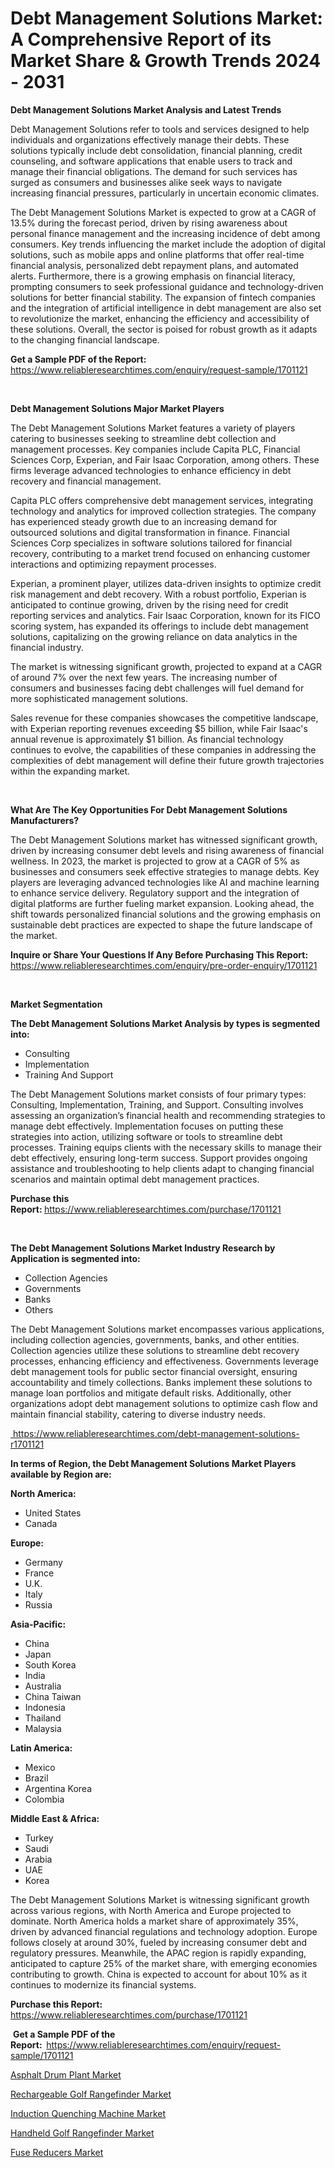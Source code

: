 <p><h1>Debt Management Solutions Market: A Comprehensive Report of its Market Share & Growth Trends 2024 - 2031</h1></p><p><strong>Debt Management Solutions Market Analysis and Latest Trends</strong></p>
<p><p>Debt Management Solutions refer to tools and services designed to help individuals and organizations effectively manage their debts. These solutions typically include debt consolidation, financial planning, credit counseling, and software applications that enable users to track and manage their financial obligations. The demand for such services has surged as consumers and businesses alike seek ways to navigate increasing financial pressures, particularly in uncertain economic climates.</p><p>The Debt Management Solutions Market is expected to grow at a CAGR of 13.5% during the forecast period, driven by rising awareness about personal finance management and the increasing incidence of debt among consumers. Key trends influencing the market include the adoption of digital solutions, such as mobile apps and online platforms that offer real-time financial analysis, personalized debt repayment plans, and automated alerts. Furthermore, there is a growing emphasis on financial literacy, prompting consumers to seek professional guidance and technology-driven solutions for better financial stability. The expansion of fintech companies and the integration of artificial intelligence in debt management are also set to revolutionize the market, enhancing the efficiency and accessibility of these solutions. Overall, the sector is poised for robust growth as it adapts to the changing financial landscape.</p></p>
<p><strong>Get a Sample PDF of the Report:&nbsp;</strong> <a href="https://www.reliableresearchtimes.com/enquiry/request-sample/1701121?utm_campaign=1775&utm_medium=2&utm_source=Github&utm_content=ia&utm_term=21102024&utm_id=debt-management-solutions">https://www.reliableresearchtimes.com/enquiry/request-sample/1701121</a></p>
<p>&nbsp;</p>
<p><strong>Debt Management Solutions Major Market Players</strong></p>
<p><p>The Debt Management Solutions Market features a variety of players catering to businesses seeking to streamline debt collection and management processes. Key companies include Capita PLC, Financial Sciences Corp, Experian, and Fair Isaac Corporation, among others. These firms leverage advanced technologies to enhance efficiency in debt recovery and financial management.</p><p>Capita PLC offers comprehensive debt management services, integrating technology and analytics for improved collection strategies. The company has experienced steady growth due to an increasing demand for outsourced solutions and digital transformation in finance. Financial Sciences Corp specializes in software solutions tailored for financial recovery, contributing to a market trend focused on enhancing customer interactions and optimizing repayment processes.</p><p>Experian, a prominent player, utilizes data-driven insights to optimize credit risk management and debt recovery. With a robust portfolio, Experian is anticipated to continue growing, driven by the rising need for credit reporting services and analytics. Fair Isaac Corporation, known for its FICO scoring system, has expanded its offerings to include debt management solutions, capitalizing on the growing reliance on data analytics in the financial industry.</p><p>The market is witnessing significant growth, projected to expand at a CAGR of around 7% over the next few years. The increasing number of consumers and businesses facing debt challenges will fuel demand for more sophisticated management solutions. </p><p>Sales revenue for these companies showcases the competitive landscape, with Experian reporting revenues exceeding $5 billion, while Fair Isaac's annual revenue is approximately $1 billion. As financial technology continues to evolve, the capabilities of these companies in addressing the complexities of debt management will define their future growth trajectories within the expanding market.</p></p>
<p>&nbsp;</p>
<p><strong>What Are The Key Opportunities For Debt Management Solutions Manufacturers?</strong></p>
<p><p>The Debt Management Solutions market has witnessed significant growth, driven by increasing consumer debt levels and rising awareness of financial wellness. In 2023, the market is projected to grow at a CAGR of 5% as businesses and consumers seek effective strategies to manage debts. Key players are leveraging advanced technologies like AI and machine learning to enhance service delivery. Regulatory support and the integration of digital platforms are further fueling market expansion. Looking ahead, the shift towards personalized financial solutions and the growing emphasis on sustainable debt practices are expected to shape the future landscape of the market.</p></p>
<p><strong>Inquire or Share Your Questions If Any Before Purchasing This Report:</strong> <a href="https://www.reliableresearchtimes.com/enquiry/pre-order-enquiry/1701121?utm_campaign=1775&utm_medium=2&utm_source=Github&utm_content=ia&utm_term=21102024&utm_id=debt-management-solutions">https://www.reliableresearchtimes.com/enquiry/pre-order-enquiry/1701121</a></p>
<p>&nbsp;</p>
<p><strong>Market Segmentation</strong></p>
<p><strong>The Debt Management Solutions Market Analysis by types is segmented into:</strong></p>
<p><ul><li>Consulting</li><li>Implementation</li><li>Training And Support</li></ul></p>
<p><p>The Debt Management Solutions market consists of four primary types: Consulting, Implementation, Training, and Support. Consulting involves assessing an organization’s financial health and recommending strategies to manage debt effectively. Implementation focuses on putting these strategies into action, utilizing software or tools to streamline debt processes. Training equips clients with the necessary skills to manage their debt effectively, ensuring long-term success. Support provides ongoing assistance and troubleshooting to help clients adapt to changing financial scenarios and maintain optimal debt management practices.</p></p>
<p><strong>Purchase this Report:&nbsp;</strong><a href="https://www.reliableresearchtimes.com/purchase/1701121?utm_campaign=1775&utm_medium=2&utm_source=Github&utm_content=ia&utm_term=21102024&utm_id=debt-management-solutions">https://www.reliableresearchtimes.com/purchase/1701121</a></p>
<p>&nbsp;</p>
<p><strong>The Debt Management Solutions Market Industry Research by Application is segmented into:</strong></p>
<p><ul><li>Collection Agencies</li><li>Governments</li><li>Banks</li><li>Others</li></ul></p>
<p><p>The Debt Management Solutions market encompasses various applications, including collection agencies, governments, banks, and other entities. Collection agencies utilize these solutions to streamline debt recovery processes, enhancing efficiency and effectiveness. Governments leverage debt management tools for public sector financial oversight, ensuring accountability and timely collections. Banks implement these solutions to manage loan portfolios and mitigate default risks. Additionally, other organizations adopt debt management solutions to optimize cash flow and maintain financial stability, catering to diverse industry needs.</p></p>
<p><a href="https://www.reliableresearchtimes.com/debt-management-solutions-r1701121?utm_campaign=1775&utm_medium=2&utm_source=Github&utm_content=ia&utm_term=21102024&utm_id=debt-management-solutions">&nbsp;https://www.reliableresearchtimes.com/debt-management-solutions-r1701121</a></p>
<p><strong>In terms of Region, the Debt Management Solutions Market Players available by Region are:</strong></p>
<p>
    <p> <strong> North America: </strong>
        <ul>
            <li>United States</li>
            <li>Canada</li>
        </ul>
        </p> 
    <p> <strong> Europe: </strong>
        <ul>
            <li>Germany</li>
            <li>France</li>
            <li>U.K.</li>
            <li>Italy</li>
            <li>Russia</li>
        </ul>
        </p> 
    <p> <strong> Asia-Pacific: </strong>
        <ul>
            <li>China</li>
            <li>Japan</li>
            <li>South Korea</li>
            <li>India</li>
            <li>Australia</li>
            <li>China Taiwan</li>
            <li>Indonesia</li>
            <li>Thailand</li>
            <li>Malaysia</li>
        </ul>
        </p> 
    <p> <strong> Latin America: </strong>
        <ul>
            <li>Mexico</li>
            <li>Brazil</li>
            <li>Argentina Korea</li>
            <li>Colombia</li>
        </ul>
        </p> 
    <p> <strong> Middle East & Africa: </strong>
        <ul>
            <li>Turkey</li>
            <li>Saudi</li>
            <li>Arabia</li>
            <li>UAE</li>
            <li>Korea</li>
        </ul>
    </p>
    </p>
<p><p>The Debt Management Solutions Market is witnessing significant growth across various regions, with North America and Europe projected to dominate. North America holds a market share of approximately 35%, driven by advanced financial regulations and technology adoption. Europe follows closely at around 30%, fueled by increasing consumer debt and regulatory pressures. Meanwhile, the APAC region is rapidly expanding, anticipated to capture 25% of the market share, with emerging economies contributing to growth. China is expected to account for about 10% as it continues to modernize its financial systems.</p></p>
<p><strong>Purchase this Report: </strong><a href="https://www.reliableresearchtimes.com/purchase/1701121?utm_campaign=1775&utm_medium=2&utm_source=Github&utm_content=ia&utm_term=21102024&utm_id=debt-management-solutions">https://www.reliableresearchtimes.com/purchase/1701121</a></p>
<p>&nbsp;<strong>Get a Sample PDF of the Report:&nbsp;&nbsp;</strong><a href="https://www.reliableresearchtimes.com/enquiry/request-sample/1701121?utm_campaign=1775&utm_medium=2&utm_source=Github&utm_content=ia&utm_term=21102024&utm_id=debt-management-solutions">https://www.reliableresearchtimes.com/enquiry/request-sample/1701121</a></p>
<p><strong></strong></p>
<p><p><a href="https://www.linkedin.com/pulse/opportunities-challenges-asphalt-drum-plant-market-strategic-ubq6e?utm_campaign=1775&utm_medium=2&utm_source=Github&utm_content=ia&utm_term=21102024&utm_id=debt-management-solutions">Asphalt Drum Plant Market</a></p><p><a href="https://www.linkedin.com/pulse/pioneering-growth-analyzing-global-rechargeable-golf-rangefinder-wow4e?utm_campaign=1775&utm_medium=2&utm_source=Github&utm_content=ia&utm_term=21102024&utm_id=debt-management-solutions">Rechargeable Golf Rangefinder Market</a></p><p><a href="https://www.linkedin.com/pulse/induction-quenching-machine-market-size-share-analysis-growth-dagte?utm_campaign=1775&utm_medium=2&utm_source=Github&utm_content=ia&utm_term=21102024&utm_id=debt-management-solutions">Induction Quenching Machine Market</a></p><p><a href="https://www.linkedin.com/pulse/handheld-golf-rangefinder-market-analysis-report-global-tqese?utm_campaign=1775&utm_medium=2&utm_source=Github&utm_content=ia&utm_term=21102024&utm_id=debt-management-solutions">Handheld Golf Rangefinder Market</a></p><p><a href="https://www.linkedin.com/pulse/navigating-fuse-reducers-market-expert-analysis-forecast-period-w3coe?utm_campaign=1775&utm_medium=2&utm_source=Github&utm_content=ia&utm_term=21102024&utm_id=debt-management-solutions">Fuse Reducers Market</a></p></p>